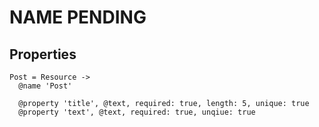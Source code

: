 # NAME PENDING

## Properties
```
Post = Resource ->
  @name 'Post'

  @property 'title', @text, required: true, length: 5, unique: true
  @property 'text', @text, required: true, unqiue: true
```

